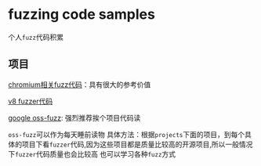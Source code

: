 # fuzzing code samples

个人`fuzz`代码积累

## 项目

[chromium相关fuzz代码](https://cs.chromium.org/search/?q=file:.*fuzzer.*.cc&type=cs)：具有很大的参考价值

[v8 fuzzer代码](https://github.com/v8/v8/tree/master/test/fuzzer)

[google oss-fuzz](https://github.com/google/oss-fuzz): 强烈推荐挨个项目代码读

`oss-fuzz`可以作为每天睡前读物
具体方法：根据`projects`下面的项目，到每个具体的项目下看`fuzzer`代码,因为这些项目都是质量比较高的开源项目,所以一般情况下`fuzzer`代码质量也会比较高
也可以学习各种`fuzz`方式